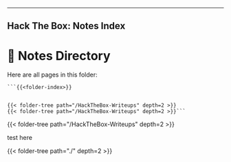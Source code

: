 
---
Hack The Box: Notes Index
---

# 📂 Notes Directory

Here are all pages in this folder:

```
```{{<folder-index>}}


{{< folder-tree path="/HackTheBox-Writeups" depth=2 >}}
{{< folder-tree path="/HackTheBox-Writeups" depth=2 >}}```

```

{{< folder-tree path="/HackTheBox-Writeups" depth=2 >}}

test here

{{< folder-tree path="./" depth=2 >}}